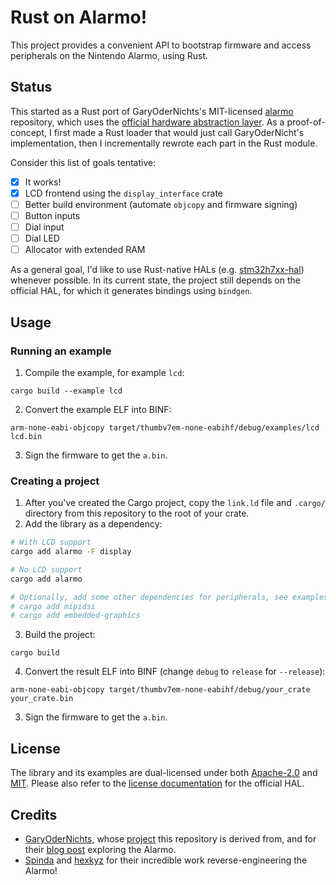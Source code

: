 # Rust on Alarmo!

This project provides a convenient API to bootstrap firmware and access peripherals on the Nintendo Alarmo, using Rust.

## Status

This started as a Rust port of GaryOderNichts's MIT-licensed [alarmo](https://github.com/GaryOderNichts/alarmo) repository, which uses the [official hardware abstraction layer](https://github.com/STMicroelectronics/STM32CubeH7). As a proof-of-concept, I first made a Rust loader that would just call GaryOderNicht's implementation, then I incrementally rewrote each part in the Rust module.

Consider this list of goals tentative:

- [x] It works!
- [x] LCD frontend using the `display_interface` crate
- [ ] Better build environment (automate `objcopy` and firmware signing)
- [ ] Button inputs
- [ ] Dial input
- [ ] Dial LED
- [ ] Allocator with extended RAM

As a general goal, I'd like to use Rust-native HALs (e.g. [stm32h7xx-hal](https://crates.io/crates/stm32h7xx-hal)) whenever possible. In its current state, the project still depends on the official HAL, for which it generates bindings using `bindgen`.

## Usage

### Running an example

1. Compile the example, for example `lcd`:
```
cargo build --example lcd
```
2. Convert the example ELF into BINF:
```
arm-none-eabi-objcopy target/thumbv7em-none-eabihf/debug/examples/lcd lcd.bin
```
3. Sign the firmware to get the `a.bin`.

### Creating a project

1. After you've created the Cargo project, copy the `link.ld` file and `.cargo/` directory from this repository to the root of your crate.
2. Add the library as a dependency:
```sh
# With LCD support
cargo add alarmo -F display

# No LCD support
cargo add alarmo

# Optionally, add some other dependencies for peripherals, see examples for details
# cargo add mipidsi
# cargo add embedded-graphics
```
3. Build the project:
```
cargo build
```
4. Convert the result ELF into BINF (change `debug` to `release` for `--release`):
```
arm-none-eabi-objcopy target/thumbv7em-none-eabihf/debug/your_crate your_crate.bin
```
3. Sign the firmware to get the `a.bin`.

## License
The library and its examples are dual-licensed under both [Apache-2.0](LICENSE-APACHE) and [MIT](LICENSE-MIT). Please also refer to the [license documentation](https://github.com/STMicroelectronics/STM32CubeH7/blob/master/LICENSE.md) for the official HAL.

## Credits
* [GaryOderNichts](https://github.com/GaryOderNichts/), whose [project](https://github.com/GaryOderNichts/alarmo) this repository is derived from, and for their [blog post](https://garyodernichts.blogspot.com/2024/10/looking-into-nintendo-alarmo.html) exploring the Alarmo.
* [Spinda](https://spinda.net/) and [hexkyz](https://twitter.com/hexkyz) for their incredible work reverse-engineering the Alarmo!